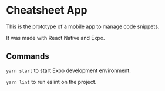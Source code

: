 # Cheatsheet App

This is the prototype of a mobile app to manage code snippets.

It was made with React Native and Expo.

## Commands

`yarn start` to start Expo development environment.

`yarn lint` to run eslint on the project.
